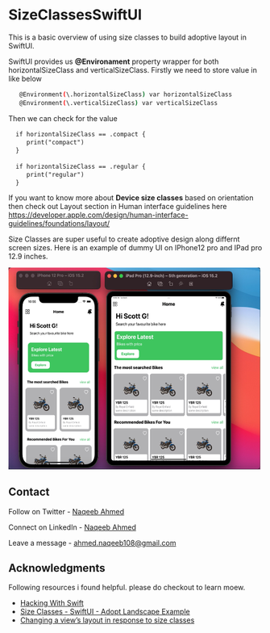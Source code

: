 # SizeClassesSwiftUI

This is a basic overview of using size classes to build adoptive layout in SwiftUI. 

SwiftUI provides us **@Environament** property wrapper for both horizontalSizeClass and verticalSizeClass. Firstly we need to store value in like below

```sh
   @Environment(\.horizontalSizeClass) var horizontalSizeClass
   @Environment(\.verticalSizeClass) var verticalSizeClass
 ```
Then we can check for the value 

```
  if horizontalSizeClass == .compact {
     print("compact")
  }

  if horizontalSizeClass == .regular {
     print("regular")
  }
```

If you want to know more about **Device size classes** based on orientation then check out Layout section in Human interface guidelines here https://developer.apple.com/design/human-interface-guidelines/foundations/layout/

Size Classes are super useful to create adoptive design along differnt screen sizes. Here is an example of dummy UI on IPhone12 pro and IPad pro 12.9 inches.

<img src="SizeClassesSwiftUI/Images/Home.png" alt="Logo" width="500" height="400">


## Contact

Follow on Twitter - [Naqeeb Ahmed](https://twitter.com/naqeeb108)

Connect on LinkedIn - [Naqeeb Ahmed](https://www.linkedin.com/in/naqeeb-ahmed-7ba469128)

Leave a message - ahmed.naqeeb108@gmail.com

## Acknowledgments

Following resources i found helpful. please do checkout to learn moew.

* [Hacking With Swift](https://www.hackingwithswift.com/quick-start/swiftui/how-to-create-different-layouts-using-size-classes)
* [Size Classes - SwiftUI - Adopt Landscape Example](https://www.youtube.com/watch?v=fyhYRkTIzoM)
* [Changing a view’s layout in response to size classes](https://www.youtube.com/watch?v=kBGtBaNxzIM)
